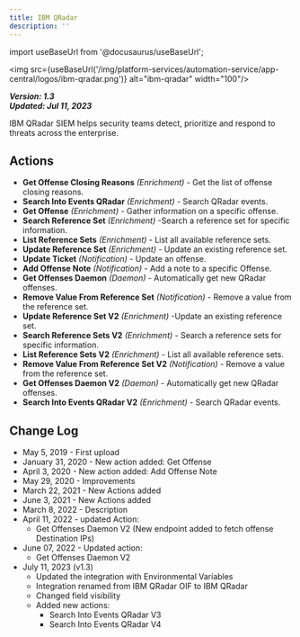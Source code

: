 ```yaml
---
title: IBM QRadar
description: ''
---
```

import useBaseUrl from '@docusaurus/useBaseUrl';

<img src={useBaseUrl('/img/platform-services/automation-service/app-central/logos/ibm-qradar.png')} alt="ibm-qradar" width="100"/>

***Version: 1.3  
Updated: Jul 11, 2023***

IBM QRadar SIEM helps security teams detect, prioritize and respond to threats across the enterprise.

## Actions

* **Get Offense Closing Reasons** *(Enrichment)* - Get the list of offense closing reasons.
* **Search Into Events QRadar** *(Enrichment)* - Search QRadar events.
* **Get Offense** *(Enrichment)* - Gather information on a specific offense.
* **Search Reference Set** *(Enrichment)* -Search a reference set for specific information.
* **List Reference Sets** *(Enrichment)* - List all available reference sets.
* **Update Reference Set** *(Enrichment)* - Update an existing reference set.
* **Update Ticket** *(Notification)* - Update an offense.
* **Add Offense Note** *(Notification)* - Add a note to a specific Offense.
* **Get Offenses Daemon** *(Daemon)* - Automatically get new QRadar offenses.
* **Remove Value From Reference Set** *(Notification)* - Remove a value from the reference set.
* **Update Reference Set V2** *(Enrichment)* -Update an existing reference set.
* **Search Reference Sets V2** *(Enrichment)* - Search a reference sets for specific information.
* **List Reference Sets V2** *(Enrichment)* - List all available reference sets.
* **Remove Value From Reference Set V2** *(Notification)* - Remove a value from the reference set.
* **Get Offenses Daemon V2** *(Daemon)* - Automatically get new QRadar offenses.
* **Search Into Events QRadar V2** *(Enrichment)* - Search QRadar events.

## Change Log

* May 5, 2019 - First upload
* January 31, 2020 - New action added: Get Offense
* April 3, 2020 - New action added: Add Offense Note
* May 29, 2020 - Improvements
* March 22, 2021 - New Actions added
* June 3, 2021 - New Actions added
* March 8, 2022 - Description
* April 11, 2022 - updated Action:
	+ Get Offenses Daemon V2 (New endpoint added to fetch offense Destination IPs)
* June 07, 2022 - Updated action:
	+ Get Offenses Daemon V2
* July 11, 2023 (v1.3)
	+ Updated the integration with Environmental Variables
	+ Integration renamed from IBM QRadar OIF to IBM QRadar
	+ Changed field visibility
	+ Added new actions:
		- Search Into Events QRadar V3
		- Search Into Events QRadar V4
